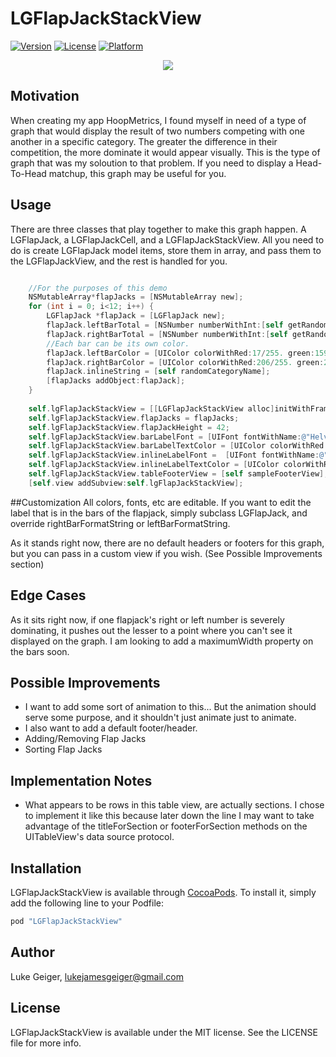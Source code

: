 # LGFlapJackStackView

[![Version](https://img.shields.io/cocoapods/v/LGFlapJackStackView.svg?style=flat)](http://cocoapods.org/pods/LGFlapJackStackView)
[![License](https://img.shields.io/cocoapods/l/LGFlapJackStackView.svg?style=flat)](http://cocoapods.org/pods/LGFlapJackStackView)
[![Platform](https://img.shields.io/cocoapods/p/LGFlapJackStackView.svg?style=flat)](http://cocoapods.org/pods/LGFlapJackStackView)

<p align="center">
  <img src="https://raw.githubusercontent.com/lukegeiger/LGFlapJackStackView/master/lukegeiger-flapjack.png">
</p>

## Motivation
When creating my app HoopMetrics, I found myself in need of a type of graph that would display the result of two numbers competing with one another in a specific category. The greater the difference in their competition, the more dominate it would appear visually. This is the type of graph that was my soloution to that problem. If you need to display a Head-To-Head matchup, this graph may be useful for you.

## Usage
There are three classes that play together to make this graph happen. A LGFlapJack, a LGFlapJackCell, and a LGFlapJackStackView. All you need to do is create LGFlapJack model items, store them in array, and pass them to the LGFlapJackView, and the rest is handled for you.

```objective-c

    //For the purposes of this demo
    NSMutableArray*flapJacks = [NSMutableArray new];
    for (int i = 0; i<12; i++) {
        LGFlapJack *flapJack = [LGFlapJack new];
        flapJack.leftBarTotal = [NSNumber numberWithInt:[self getRandomNumberBetween:0 to:100]];
        flapJack.rightBarTotal = [NSNumber numberWithInt:[self getRandomNumberBetween:0 to:100]];
        //Each bar can be its own color.
        flapJack.leftBarColor = [UIColor colorWithRed:17/255. green:159/255. blue:194/255. alpha:1.0];
        flapJack.rightBarColor = [UIColor colorWithRed:206/255. green:218/255. blue:60/255. alpha:1.0];
        flapJack.inlineString = [self randomCategoryName];
        [flapJacks addObject:flapJack];
    }
    
    self.lgFlapJackStackView = [[LGFlapJackStackView alloc]initWithFrame:self.view.bounds];
    self.lgFlapJackStackView.flapJacks = flapJacks;
    self.lgFlapJackStackView.flapJackHeight = 42;
    self.lgFlapJackStackView.barLabelFont = [UIFont fontWithName:@"HelveticaNeue-Light" size:12];
    self.lgFlapJackStackView.barLabelTextColor = [UIColor colorWithRed:85/255. green:85/255. blue:85/255. alpha:1.0];
    self.lgFlapJackStackView.inlineLabelFont =  [UIFont fontWithName:@"HelveticaNeue-Light" size:12];
    self.lgFlapJackStackView.inlineLabelTextColor = [UIColor colorWithRed:100/255. green:100/255. blue:100/255. alpha:1.0];
    self.lgFlapJackStackView.tableFooterView = [self sampleFooterView];
    [self.view addSubview:self.lgFlapJackStackView];

```
##Customization
All colors, fonts, etc are editable. If you want to edit the label that is in the bars of the flapjack, simply subclass LGFlapJack, and override rightBarFormatString or leftBarFormatString. 

As it stands right now, there are no default headers or footers for this graph, but you can pass in a custom view if you wish. (See Possible Improvements section)

## Edge Cases
As it sits right now, if one flapjack's right or left number is severely dominating, it pushes out the lesser to a point where you can't see it displayed on the graph. I am looking to add a maximumWidth property on the bars soon.

## Possible Improvements
- I want to add some sort of animation to this... But the animation should serve some purpose, and it shouldn't just animate just to animate.
- I also want to add a default footer/header.
- Adding/Removing Flap Jacks
- Sorting Flap Jacks

## Implementation Notes
- What appears to be rows in this table view, are actually sections. I chose to implement it like this because later down the line I may want to take advantage of the titleForSection or footerForSection methods on the UITableView's data source protocol.

## Installation

LGFlapJackStackView is available through [CocoaPods](http://cocoapods.org). To install
it, simply add the following line to your Podfile:

```ruby
pod "LGFlapJackStackView"
```

## Author

Luke Geiger, lukejamesgeiger@gmail.com

## License

LGFlapJackStackView is available under the MIT license. See the LICENSE file for more info.
